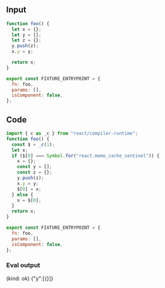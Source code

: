 
## Input

```javascript
function foo() {
  let x = {};
  let y = [];
  let z = {};
  y.push(z);
  x.y = y;

  return x;
}

export const FIXTURE_ENTRYPOINT = {
  fn: foo,
  params: [],
  isComponent: false,
};

```

## Code

```javascript
import { c as _c } from "react/compiler-runtime";
function foo() {
  const $ = _c(1);
  let x;
  if ($[0] === Symbol.for("react.memo_cache_sentinel")) {
    x = {};
    const y = [];
    const z = {};
    y.push(z);
    x.y = y;
    $[0] = x;
  } else {
    x = $[0];
  }
  return x;
}

export const FIXTURE_ENTRYPOINT = {
  fn: foo,
  params: [],
  isComponent: false,
};

```
      
### Eval output
(kind: ok) {"y":[{}]}